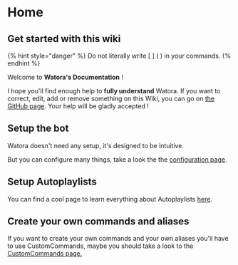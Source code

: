 # Home

## Get started with this wiki

{% hint style="danger" %}
 Do not literally write \[ \] \( \) in your commands.
{% endhint %}

Welcome to **Watora's Documentation** !

I hope you'll find enough help to **fully understand** Watora. If you want to correct, edit, add or remove something on this Wiki, you can go on [the GitHub page](https://github.com/Zenrac/watora-doc). Your help will be gladly accepted ! 

## Setup the bot

Watora doesn't need any setup, it's designed to be intuitive.

But you can configure many things, take a look the the [configuration page](commands/configuration.md).

## Setup Autoplaylists

You can find a cool page to learn everything about Autoplaylists [here](autoplaylists.md).

## Create your own commands and aliases

If you want to create your own commands and your own aliases you'll have to use CustomCommands, maybe you should take a look to the[ CustomCommands page.](customcommands.md)

